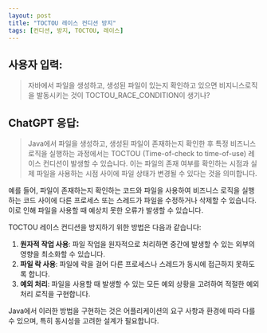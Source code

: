 ```yaml
---
layout: post
title: "TOCTOU 레이스 컨디션 방지"
tags: [컨디션, 방지, TOCTOU, 레이스]
---
```


## 사용자 입력:
>  자바에서 파일을 생성하고, 생성된 파일이 있는지 확인하고 있으면 비지니스로직을 발동시키는 것이 TOCTOU_RACE_CONDITION이 생기나?

## ChatGPT 응답:
> Java에서 파일을 생성하고, 생성된 파일이 존재하는지 확인한 후 특정 비즈니스 로직을 실행하는 과정에서는 TOCTOU (Time-of-check to time-of-use) 레이스 컨디션이 발생할 수 있습니다. 이는 파일의 존재 여부를 확인하는 시점과 실제 파일을 사용하는 시점 사이에 파일 상태가 변경될 수 있다는 것을 의미합니다.

예를 들어, 파일이 존재하는지 확인하는 코드와 파일을 사용하여 비즈니스 로직을 실행하는 코드 사이에 다른 프로세스 또는 스레드가 파일을 수정하거나 삭제할 수 있습니다. 이로 인해 파일을 사용할 때 예상치 못한 오류가 발생할 수 있습니다.

TOCTOU 레이스 컨디션을 방지하기 위한 방법은 다음과 같습니다:

1. **원자적 작업 사용**: 파일 작업을 원자적으로 처리하면 중간에 발생할 수 있는 외부의 영향을 최소화할 수 있습니다.
2. **파일 락 사용**: 파일에 락을 걸어 다른 프로세스나 스레드가 동시에 접근하지 못하도록 합니다.
3. **예외 처리**: 파일을 사용할 때 발생할 수 있는 모든 예외 상황을 고려하여 적절한 예외 처리 로직을 구현합니다.

Java에서 이러한 방법을 구현하는 것은 어플리케이션의 요구 사항과 환경에 따라 다를 수 있으며, 특히 동시성을 고려한 설계가 필요합니다.

